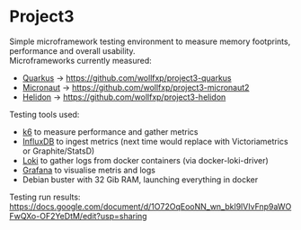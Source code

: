# Project3

Simple microframework testing environment to measure memory footprints, performance and overall usability.  
Microframeworks currently measured:
- [Quarkus](https://quarkus.io/) -> https://github.com/wollfxp/project3-quarkus
- [Micronaut](https://micronaut.io/) -> https://github.com/wollfxp/project3-micronaut2
- [Helidon](https://helidon.io/) -> https://github.com/wollfxp/project3-helidon

Testing tools used:
- [k6](https://k6.io) to measure performance and gather metrics
- [InfluxDB](https://www.influxdata.com) to ingest metrics (next time would replace with Victoriametrics or Graphite/StatsD)
- [Loki](https://grafana.com/oss/loki/) to gather logs from docker containers (via docker-loki-driver)
- [Grafana](https://https://grafana.com) to visualise metris and logs
- Debian buster with 32 Gib RAM, launching everything in docker

Testing run results:
https://docs.google.com/document/d/1O72OqEooNN_wn_bkl9lVIvFnp9aWOFwQXo-OF2YeDtM/edit?usp=sharing
